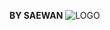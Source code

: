 **BY SAEWAN**
![LOGO](https://cdn.discordapp.com/attachments/766319610764853249/779426711909433404/20201021_201535.png)